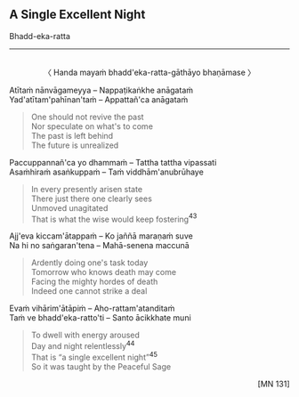 ## A Single Excellent Night<a id="single-excellent-night"></a>
Bhadd-eka-ratta

---
<br>

<center>
〈 Handa mayaṁ bhadd'eka-ratta-gāthāyo bhaṇāmase 〉
</center>

Atītaṁ nānvāgameyya – Nappaṭikaṅkhe anāgataṁ\
Yad'atītam'pahīnan'taṁ – Appattañ'ca anāgataṁ

<div class="english">

> One should not revive the past\
> Nor speculate on what's to come\
> The past is left behind\
> The future is unrealized

</div>

Paccuppannañ'ca yo dhammaṁ – Tattha tattha vipassati\
Asaṁhiraṁ asaṅkuppaṁ – Taṁ viddhām'anubrūhaye

<div class="english">

> In every presently arisen state\
> There just there one clearly sees\
> Unmoved unagitated\
> That is what the wise would keep fostering<a href="appendix/endnotes.html#en43" style="text-decoration: none;"><sup>43</sup></a>

</div>

Ajj'eva kiccam'ātappaṁ – Ko jaññā maraṇaṁ suve\
Na hi no saṅgaran'tena – Mahā-senena maccunā

<div class="english">

> Ardently doing one's task today\
> Tomorrow who knows death may come\
> Facing the mighty hordes of death\
> Indeed one cannot strike a deal

</div>

Evaṁ vihārim'ātāpiṁ – Aho-rattam'atanditaṁ\
Taṁ ve bhadd'eka-ratto'ti – Santo ācikkhate muni

<div class="english">

> To dwell with energy aroused\
> Day and night relentlessly<a href="appendix/endnotes.html#en44" style="text-decoration: none;"><sup>44</sup></a>\
> That is “a single excellent night”<a href="appendix/endnotes.html#en45" style="text-decoration: none;"><sup>45</sup></a>\
> So it was taught by the Peaceful Sage

</div>

<p style="text-align:right;">[MN 131]</p>

